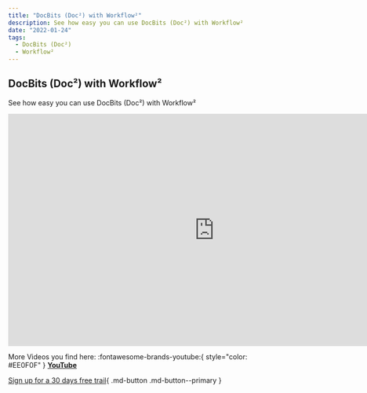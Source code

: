 ```yaml
---
title: "DocBits (Doc²) with Workflow²"
description: See how easy you can use DocBits (Doc²) with Workflow²
date: "2022-01-24"
tags:
  - DocBits (Doc²)
  - Workflow²
---
```


## DocBits (Doc²) with Workflow²

See how easy you can use DocBits (Doc²) with Workflow²

<div class="video-container">
<iframe width="840" height="472.5" src="https://www.youtube-nocookie.com/embed/Zk8_pNfXBhM" frameborder="0" allow="accelerometer; autoplay; clipboard-write; encrypted-media; gyroscope; picture-in-picture" allowfullscreen></iframe>
</div>



More Videos you find here: :fontawesome-brands-youtube:{ style="color: #EE0F0F" } [__YouTube__](https://www.youtube.com/channel/UC19DwHXz5nwU2KBdtNr734g)


[Sign up for a 30 days free trail](https://app.polydocs.io){ .md-button .md-button--primary }
